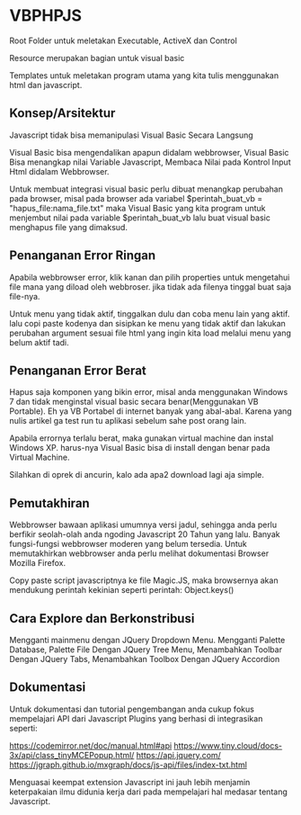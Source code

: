 # VBPHPJS

Root Folder untuk meletakan Executable, ActiveX dan Control

Resource merupakan bagian untuk visual basic

Templates untuk meletakan program utama yang kita tulis menggunakan html dan javascript.

## Konsep/Arsitektur

Javascript tidak bisa memanipulasi Visual Basic Secara Langsung

Visual Basic bisa mengendalikan apapun didalam webbrowser, Visual Basic Bisa menangkap nilai Variable Javascript, Membaca Nilai pada Kontrol Input Html didalam Webbrowser.

Untuk membuat integrasi visual basic perlu dibuat menangkap perubahan pada browser, misal pada browser ada variabel $perintah_buat_vb = "hapus_file:nama_file.txt" maka Visual Basic yang kita program untuk menjembut nilai pada variable $perintah_buat_vb lalu buat visual basic menghapus file yang dimaksud.

## Penanganan Error Ringan

Apabila webbrowser error, klik kanan dan pilih properties untuk mengetahui file mana yang diload oleh webbroser. jika tidak ada filenya tinggal buat saja file-nya.

Untuk menu yang tidak aktif, tinggalkan dulu dan coba menu lain yang aktif. lalu copi paste kodenya dan sisipkan ke menu yang tidak aktif dan lakukan perubahan argument sesuai file html yang ingin kita load melalui menu yang belum aktif tadi.

## Penanganan Error Berat

Hapus saja komponen yang bikin error, misal anda menggunakan Windows 7 dan tidak menginstal visual basic secara benar(Menggunakan VB Portable). Eh ya VB Portabel di internet banyak yang abal-abal. Karena yang nulis artikel ga test run tu aplikasi sebelum sahe post orang lain.

Apabila errornya terlalu berat, maka gunakan virtual machine dan instal Windows XP. harus-nya Visual Basic bisa di install dengan benar pada Virtual Machine.

Silahkan di oprek di ancurin, kalo ada apa2 download lagi aja simple.

## Pemutakhiran

Webbrowser bawaan aplikasi umumnya versi jadul, sehingga anda perlu berfikir seolah-olah anda ngoding Javascript 20 Tahun yang lalu. Banyak fungsi-fungsi webbrowser moderen yang belum tersedia. Untuk memutakhirkan webbrowser anda perlu melihat dokumentasi Browser Mozilla Firefox.

Copy paste script javascriptnya ke file Magic.JS, maka browsernya akan mendukung perintah kekinian seperti perintah: Object.keys()

## Cara Explore dan Berkonstribusi
Mengganti mainmenu dengan JQuery Dropdown Menu.
Mengganti Palette Database, Palette File Dengan JQuery Tree Menu,
Menambahkan Toolbar Dengan JQuery Tabs,
Menambahkan Toolbox Dengan JQuery Accordion

## Dokumentasi
Untuk dokumentasi dan tutorial pengembangan anda cukup fokus mempelajari API dari Javascript Plugins yang berhasi di integrasikan seperti:

https://codemirror.net/doc/manual.html#api 
https://www.tiny.cloud/docs-3x/api/class_tinyMCEPopup.html/ 
https://api.jquery.com/ 
https://jgraph.github.io/mxgraph/docs/js-api/files/index-txt.html

Menguasai keempat extension Javascript ini jauh lebih menjamin keterpakaian ilmu didunia kerja dari pada mempelajari hal medasar tentang Javascript.
